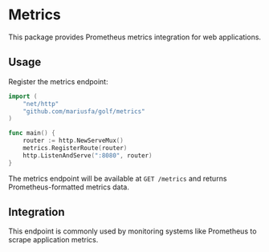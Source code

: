 # Metrics

This package provides Prometheus metrics integration for web applications.

## Usage

Register the metrics endpoint:
```go
import (
    "net/http"
    "github.com/mariusfa/golf/metrics"
)

func main() {
    router := http.NewServeMux()
    metrics.RegisterRoute(router)
    http.ListenAndServe(":8080", router)
}
```

The metrics endpoint will be available at `GET /metrics` and returns Prometheus-formatted metrics data.

## Integration

This endpoint is commonly used by monitoring systems like Prometheus to scrape application metrics.